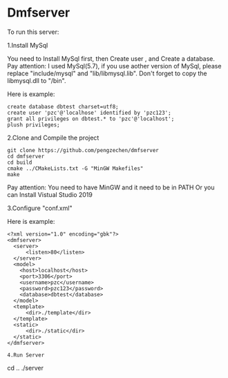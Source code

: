 # Dmfserver

To run this server:

1.Install MySql

You need to Install MySql first, then Create user , and Create a database.
Pay attention: I used MySql(5.7), if you use aother version of MySql, please replace
"include/mysql" and "lib/libmysql.lib". Don't forget to copy the libmysql.dll to "/bin".

Here is example:
```
create database dbtest charset=utf8;
create user 'pzc'@'localhose' identified by 'pzc123';
grant all privileges on dbtest.* to 'pzc'@'localhost';
plush privileges;
```

2.Clone and Compile the project

```
git clone https://github.com/pengzechen/dmfserver
cd dmfserver
cd build
cmake ../CMakeLists.txt -G "MinGW Makefiles"
make
```
Pay attention: You need to have MinGW and it need to be in PATH
Or you can Install Vistual Studio 2019

3.Configure "conf.xml"

Here is example:
```
<?xml version="1.0" encoding="gbk"?>
<dmfserver>
  <server>
	  <listen>80</listen>
  </server>
  <model>
    <host>localhost</host>
    <port>3306</port>
    <username>pzc</username>
    <password>pzc123</password>
    <database>dbtest</database>
  </model>
  <template>
	  <dir>./template</dir>
  </template>
  <static>
	  <dir>./static</dir>
  </static>
</dmfserver>

4.Run Server
```
cd ..
./server
```
